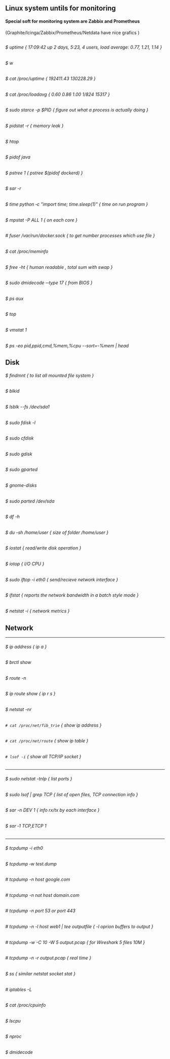 

## Linux system untils for monitoring

#### Special soft for monitoring system are Zabbix and Prometheus 
(Graphite/Icinga/Zabbix/Prometheus/Netdata have nice grafics )
##
###### $ uptime { 17:09:42 up 2 days,  5:23,  4 users,  load average: 0.77, 1.21, 1.14 }
###### $ w 
###### $ cat /proc/uptime { 192411.43 130228.29 }
###### $ cat /proc/loadavg { 0.60 0.86 1.00 1/824 15317 }
##
###### $ sudo starce -p $PID { figure out what a process is actually doing }
###### $ pidstat -r { memory leak }
###### $ htop
###### $ pidof java
###### $ pstree 1 { pstree $(pidof dockerd) }
###### $ sar -r 
###### $ time python ‐c "import time; time.sleep(1)" { time on run program }
###### $ mpstat -P ALL 1 { on each core }
###### # fuser /var/run/docker.sock { to get number processes which use file } 
##
###### $ cat /proc/meminfo
###### $ free -ht { human readable , total sum with swap }
###### $ sudo dmidecode ‐‐type 17 { from BIOS }
###### $ ps aux
###### $ top
###### $ vmstat 1
###### $ ps -eo pid,ppid,cmd,%mem,%cpu --sort=-%mem | head

## Disk

###### $ findmnt { to list all mounted file system }
###### $ blkid
###### $ lsblk --fs /dev/sda1
###### $ sudo fdisk -l
###### $ sudo cfdisk
###### $ sudo gdisk
###### $ sudo gparted
###### $ gnome-disks
###### $ sudo parted /dev/sda
###### $ df -h
###### $ du -sh /home/user { size of folder /home/user }

##
###### $ iostat { read/write disk operation }
###### $ iotop { I/O CPU }
###### $ sudo iftop -i eth0 { send/recieve network interface }
###### $ ifstat { reports the network bandwidth in a batch style mode }
###### $ netstat -i { network metrics }

## Network
---
###### $ ip address { ip a }
###### $ brctl show
###### $ route -n
###### $ ip route show { ip r s }
###### $ netstat -nr
###### `# cat /proc/net/fib_trie`  { show ip address }
###### `# cat /proc/net/route` { show ip table }
###### `# lsof -i` { show all TCP/IP socket } 
---
###### $ sudo netstat -tnlp { list ports }
###### $ sudo lsof | grep TCP { list of open files,  TCP connection info }
###### $ sar -n DEV 1 { info rx/tx by each interface }
###### $ sar ‐1 TCP,ETCP 1
---
###### $ tcpdump -i eth0
###### $ tcpdump ‐w test.dump
###### # tcpdump -n host google.com
###### # tcpdump -n not host domain.com
###### # tcpdump -n port 53 or port 443
###### # tcpdump -n -l host web1 | tee outputfile { -l oprion buffers to output }
###### # tcpdump -w -C 10 -W 5 output.pcap { for Wireshark 5 files 10M }
###### # tcpdump -n -r output.pcap { real time }

###### $ ss { similar netstat socket stat }
###### # iptables -L
##
###### $ cat /proc/cpuinfo
###### $ lscpu
###### $ nproc
###### $ dmidecode
